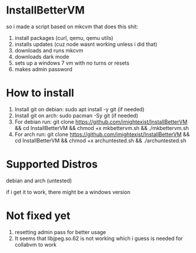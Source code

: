 # InstallBetterVM

so i made a script based on mkcvm that does this shit:
1. install packages (curl, qemu, qemu utils)
2. installs updates (cuz node wasnt working unless i did that)
3. downloads and runs mkcvm
4. downloads dark mode
5. sets up a windows 7 vm with no turns or resets
6. makes admin password

# How to install
1. Install git on debian: sudo apt install -y git (if needed)
2. Install git on arch: sudo pacman -Sy git (if needed)
3. For debian run: git clone https://github.com/imightexist/InstallBetterVM && cd InstallBetterVM && chmod +x mkbettervm.sh && ./mkbettervm.sh
4. For arch run: git clone https://github.com/imightexist/InstallBetterVM && cd InstallBetterVM && chmod +x archuntested.sh && ./archuntested.sh

# Supported Distros
debian and arch (untested)

if i get it to work, there might be a windows version

# Not fixed yet
1. resetting admin pass for better usage
2. It seems that libjpeg.so.62 is not working which i guess is needed for collabvm to work
